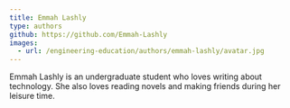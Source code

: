 ```yaml
---
title: Emmah Lashly
type: authors
github: https://github.com/Emmah-Lashly
images:
  - url: /engineering-education/authors/emmah-lashly/avatar.jpg 
---
```

Emmah Lashly is an undergraduate student who loves writing about technology. She also loves reading novels and making friends during her leisure time.